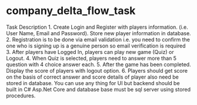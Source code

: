 # company_delta_flow_task
Task Description  1. Create Login and Register with players information. (i.e. User Name, Email and Password). Store new player information in database. 2. Registration is to be done via email validation i.e. you need to confirm the one who is signing up is a genuine person so email verification is required 3. After players have Logged In, players can play new game (Quiz) or Logout. 4. When Quiz is selected, players need to answer more than 5 question with 4 choice answer each. 5. After the game has been completed. Display the score of players with logout option. 6. Players should get score on the basis of correct answer and score details of player also need be stored in database. You can use any thing for UI but backend should be built in C# Asp.Net Core and database base must be sql server using stored procedures.
